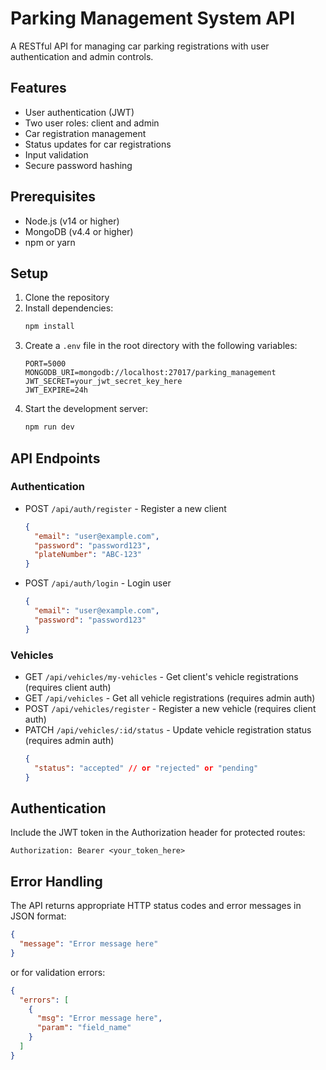 # Parking Management System API

A RESTful API for managing car parking registrations with user authentication and admin controls.

## Features

- User authentication (JWT)
- Two user roles: client and admin
- Car registration management
- Status updates for car registrations
- Input validation
- Secure password hashing

## Prerequisites

- Node.js (v14 or higher)
- MongoDB (v4.4 or higher)
- npm or yarn

## Setup

1. Clone the repository
2. Install dependencies:
   ```bash
   npm install
   ```
3. Create a `.env` file in the root directory with the following variables:
   ```
   PORT=5000
   MONGODB_URI=mongodb://localhost:27017/parking_management
   JWT_SECRET=your_jwt_secret_key_here
   JWT_EXPIRE=24h
   ```
4. Start the development server:
   ```bash
   npm run dev
   ```

## API Endpoints

### Authentication

- POST `/api/auth/register` - Register a new client
  ```json
  {
    "email": "user@example.com",
    "password": "password123",
    "plateNumber": "ABC-123"
  }
  ```

- POST `/api/auth/login` - Login user
  ```json
  {
    "email": "user@example.com",
    "password": "password123"
  }
  ```

### Vehicles

- GET `/api/vehicles/my-vehicles` - Get client's vehicle registrations (requires client auth)
- GET `/api/vehicles` - Get all vehicle registrations (requires admin auth)
- POST `/api/vehicles/register` - Register a new vehicle (requires client auth)
- PATCH `/api/vehicles/:id/status` - Update vehicle registration status (requires admin auth)
  ```json
  {
    "status": "accepted" // or "rejected" or "pending"
  }
  ```

## Authentication

Include the JWT token in the Authorization header for protected routes:
```
Authorization: Bearer <your_token_here>
```

## Error Handling

The API returns appropriate HTTP status codes and error messages in JSON format:

```json
{
  "message": "Error message here"
}
```

or for validation errors:

```json
{
  "errors": [
    {
      "msg": "Error message here",
      "param": "field_name"
    }
  ]
}
``` 